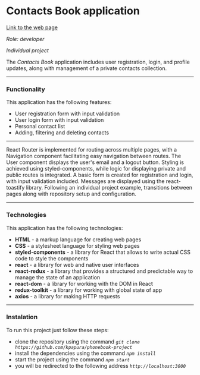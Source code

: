 # Contacts Book application
[Link to the web page](https://kpapura.github.io/phonebook-project/)

_Role: developer_

_Individual project_



The _Contacts Book_ application includes user registration, login, and profile updates, along with management of a private contacts collection. 

---
### Functionality
This application has the following features:  
- User registration form with input validation  
- User login form with input validation  
- Personal contact list  
- Adding, filtering and deleting contacts

---
React Router is implemented for routing across multiple pages, with a Navigation component facilitating easy navigation between routes. The User component displays the user's email and a logout button. Styling is achieved using styled-components, while logic for displaying private and public routes is integrated. A basic form is created for registration and login, with input validation included. Messages are displayed using the react-toastify library. Following an individual project example, transitions between pages along with repository setup and configuration.

---
### Technologies
This application has the following technologies:
- __HTML__ - a markup language for creating web pages
- __CSS__ - a stylesheet language for styling web pages
- __styled-components__ - a library for React that allows to write actual CSS code to style the components
- __react__ - a library for web and native user interfaces
- __react-redux__ - a library that provides a structured and predictable way to manage the state of an application
- __react-dom__ - a library for working with the DOM in React
- __redux-toolkit__ - a library for working with global state of app
- __axios__ - a library for making HTTP requests
---
### Instalation
To run this project just follow these steps:
- clone the repository using the command _`git clone https://github.com/kpapura/phonebook-project`_
-  install the dependencies using the command _`npm install`_
-  start the project using the command _`npm start`_
- you will be redirected to the following address _`http://localhost:3000`_
